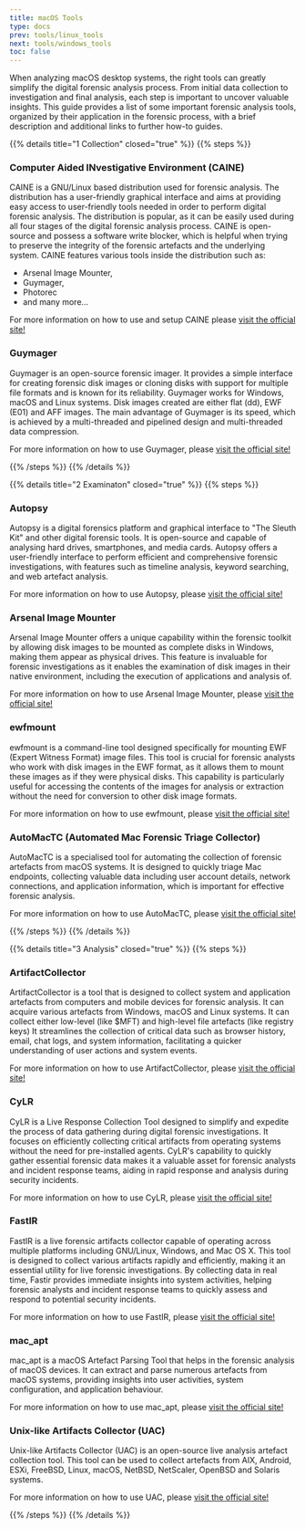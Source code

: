 ```yaml
---
title: macOS Tools
type: docs
prev: tools/linux_tools
next: tools/windows_tools
toc: false
---
```


When analyzing macOS desktop systems, the right tools can greatly simplify the digital forensic analysis process. From initial data collection to investigation and final analysis, each step is important to uncover valuable insights. This guide provides a list of some important forensic analysis tools, organized by their application in the forensic process, with a brief description and additional links to further how-to guides.

{{% details title="1 Collection" closed="true" %}}
{{% steps %}}

### Computer Aided INvestigative Environment (CAINE)

CAINE is a GNU/Linux based distribution used for forensic analysis. The distribution has a user-friendly graphical interface and aims at providing easy access to user-friendly tools needed in order to perform digital forensic analysis. The distribution is popular, as it can be easily used during all four stages of the digital forensic analysis process. CAINE is open-source and possess a software write blocker, which is helpful when trying to preserve the integrity of the forensic artefacts and the underlying system. CAINE features various tools inside the distribution such as: 
* Arsenal Image Mounter,
* Guymager,
* Photorec
* and many more...

For more information on how to use and setup CAINE please [visit the official site!](https://www.caine-live.net/index.html)

### Guymager

Guymager is an open-source forensic imager. It provides a simple interface for creating forensic disk images or cloning disks with support for multiple file formats and is known for its reliability. Guymager works for Windows, macOS and Linux systems. Disk images created are either flat (dd), EWF (E01) and AFF images. The main advantage of Guymager is its speed, which is achieved by a multi-threaded and pipelined design and multi-threaded data compression. 

For more information on how to use Guymager, please [visit the official site!](https://guymager.sourceforge.io)

{{% /steps %}}
{{% /details %}}


{{% details title="2 Examinaton" closed="true" %}}
{{% steps %}}
### Autopsy 

Autopsy is a digital forensics platform and graphical interface to "The Sleuth Kit" and other digital forensic tools. It is open-source and capable of analysing hard drives, smartphones, and media cards. Autopsy offers a user-friendly interface to perform efficient and comprehensive forensic investigations, with features such as timeline analysis, keyword searching, and web artefact analysis.

For more information on how to use Autopsy, please [visit the official site!](https://www.autopsy.com)

### Arsenal Image Mounter 

Arsenal Image Mounter offers a unique capability within the forensic toolkit by allowing disk images to be mounted as complete disks in Windows, making them appear as physical drives. This feature is invaluable for forensic investigations as it enables the examination of disk images in their native environment, including the execution of applications and analysis of.

For more information on how to use Arsenal Image Mounter, please [visit the official site!](https://arsenalrecon.com)

### ewfmount 

ewfmount is a command-line tool designed specifically for mounting EWF (Expert Witness Format) image files. This tool is crucial for forensic analysts who work with disk images in the EWF format, as it allows them to mount these images as if they were physical disks. This capability is particularly useful for accessing the contents of the images for analysis or extraction without the need for conversion to other disk image formats.

For more information on how to use ewfmount, please [visit the official site!](https://manpages.debian.org/unstable/ewf-tools/ewfmount.1.en.html)

### AutoMacTC (Automated Mac Forensic Triage Collector)

AutoMacTC is a specialised tool for automating the collection of forensic artefacts from macOS systems. It is designed to quickly triage Mac endpoints, collecting valuable data including user account details, network connections, and application information, which is important for effective forensic analysis.

For more information on how to use AutoMacTC, please [visit the official site!](https://www.crowdstrike.com/blog/automating-mac-forensic-triage/)

{{% /steps %}}
{{% /details %}}


{{% details title="3 Analysis" closed="true" %}}
{{% steps %}}
### ArtifactCollector

ArtifactCollector is a tool that is designed to collect system and application artefacts from computers and mobile devices for forensic analysis. It can acquire various artefacts from Windows, macOS and Linux systems. It can collect either low-level (like \$MFT) and high-level file artefacts (like registry keys) It streamlines the collection of critical data such as browser history, email, chat logs, and system information, facilitating a quicker understanding of user actions and system events. 

For more information on how to use ArtifactCollector, please [visit the official site!](https://github.com/forensicanalysis/artifactcollector)

### CyLR

CyLR is a Live Response Collection Tool designed to simplify and expedite the process of data gathering during digital forensic investigations. It focuses on efficiently collecting critical artifacts from operating systems without the need for pre-installed agents. CyLR's capability to quickly gather essential forensic data makes it a valuable asset for forensic analysts and incident response teams, aiding in rapid response and analysis during security incidents.

For more information on how to use CyLR, please [visit the official site!](https://github.com/orlikoski/CyLR)

### FastIR

FastIR is a live forensic artifacts collector capable of operating across multiple platforms including GNU/Linux, Windows, and Mac OS X. This tool is designed to collect various artifacts rapidly and efficiently, making it an essential utility for live forensic investigations. By collecting data in real time, Fastir provides immediate insights into system activities, helping forensic analysts and incident response teams to quickly assess and respond to potential security incidents.

For more information on how to use FastIR, please [visit the official site!](https://github.com/OWNsecurity/fastir_artifacts)

### mac_apt

mac_apt is a macOS Artefact Parsing Tool that helps in the forensic analysis of macOS devices. It can extract and parse numerous artefacts from macOS systems, providing insights into user activities, system configuration, and application behaviour.

For more information on how to use mac_apt, please [visit the official site!](https://github.com/ydkhatri/mac_apt)

### Unix-like Artifacts Collector (UAC) 

Unix-like Artifacts Collector (UAC) is an open-source live analysis artefact collection tool. This tool can be used to collect artefacts from AIX, Android, ESXi, FreeBSD, Linux, macOS, NetBSD, NetScaler, OpenBSD and Solaris systems.

For more information on how to use UAC, please [visit the official site!](https://github.com/tclahr/uac)

{{% /steps %}}
{{% /details %}}

